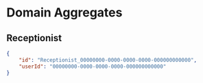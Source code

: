 # Domain Aggregates

## Receptionist

```json
{
    "id": "Receptionist_00000000-0000-0000-0000-000000000000",
    "userId": "00000000-0000-0000-0000-000000000000"
}

```
